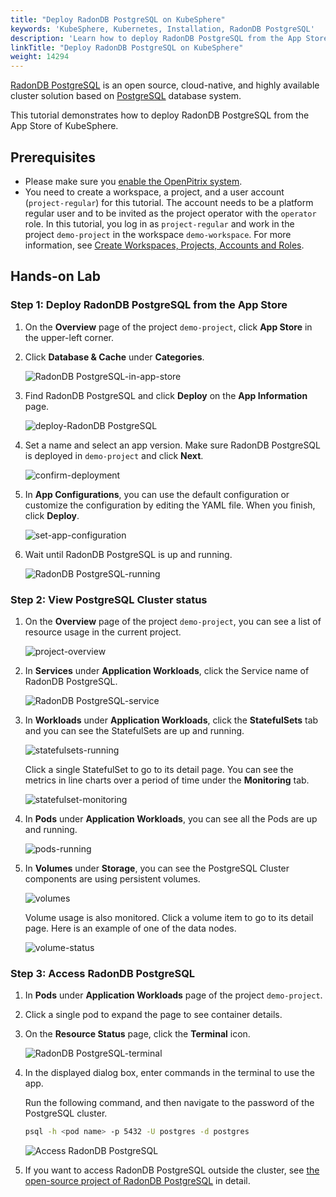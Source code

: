 ```yaml
---
title: "Deploy RadonDB PostgreSQL on KubeSphere"
keywords: 'KubeSphere, Kubernetes, Installation, RadonDB PostgreSQL'
description: 'Learn how to deploy RadonDB PostgreSQL from the App Store of KubeSphere and access its service.'
linkTitle: "Deploy RadonDB PostgreSQL on KubeSphere"
weight: 14294
---
```


[RadonDB PostgreSQL](https://github.com/radondb/radondb-postgresql-kubernetes) is an open source, cloud-native, and highly available cluster solution based on [PostgreSQL](https://postgresql.org) database system.

This tutorial demonstrates how to deploy RadonDB PostgreSQL from the App Store of KubeSphere.

## Prerequisites

- Please make sure you [enable the OpenPitrix system](../../../pluggable-components/app-store/).
- You need to create a workspace, a project, and a user account (`project-regular`) for this tutorial. The account needs to be a platform regular user and to be invited as the project operator with the `operator` role. In this tutorial, you log in as `project-regular` and work in the project `demo-project` in the workspace `demo-workspace`. For more information, see [Create Workspaces, Projects, Accounts and Roles](../../../quick-start/create-workspace-and-project/).

## Hands-on Lab

### Step 1: Deploy RadonDB PostgreSQL from the App Store

1. On the **Overview** page of the project `demo-project`, click **App Store** in the upper-left corner.

2. Click **Database & Cache** under **Categories**.

   ![RadonDB PostgreSQL-in-app-store](/images/docs/appstore/built-in-apps/radondb-postgresql-app/radondb-postgresql-in-app-store.png)

3. Find RadonDB PostgreSQL and click **Deploy** on the **App Information** page.

   ![deploy-RadonDB PostgreSQL](/images/docs/appstore/built-in-apps/radondb-postgresql-app/deploy-radondb-postgresql.png)

4. Set a name and select an app version. Make sure RadonDB PostgreSQL is deployed in `demo-project` and click **Next**.

   ![confirm-deployment](/images/docs/appstore/built-in-apps/radondb-postgresql-app/confirm-deployment.png)

5. In **App Configurations**, you can use the default configuration or customize the configuration by editing the YAML file. When you finish, click **Deploy**.

   ![set-app-configuration](/images/docs/appstore/built-in-apps/radondb-postgresql-app/set-app-configuration.png)

6. Wait until RadonDB PostgreSQL is up and running.

   ![RadonDB PostgreSQL-running](/images/docs/appstore/built-in-apps/radondb-postgresql-app/radondb-postgresql-running.png)

### Step 2: View PostgreSQL Cluster status

1. On the **Overview** page of the project `demo-project`, you can see a list of resource usage in the current project.

   ![project-overview](/images/docs/appstore/built-in-apps/radondb-postgresql-app/project-overview.png)

2. In **Services** under **Application Workloads**, click the Service name of RadonDB PostgreSQL.

   ![RadonDB PostgreSQL-service](/images/docs/appstore/built-in-apps/radondb-postgresql-app/radondb-postgresql-service.png)

3. In **Workloads** under **Application Workloads**, click the **StatefulSets** tab and you can see the StatefulSets are up and running.

   ![statefulsets-running](/images/docs/appstore/built-in-apps/radondb-postgresql-app/statefulsets-running.png)

   Click a single StatefulSet to go to its detail page. You can see the metrics in line charts over a period of time under the **Monitoring** tab.

   ![statefulset-monitoring](/images/docs/appstore/built-in-apps/radondb-postgresql-app/statefulset-monitoring.png)

4. In **Pods** under **Application Workloads**, you can see all the Pods are up and running.

   ![pods-running](/images/docs/appstore/built-in-apps/radondb-postgresql-app/pods-running.png)

5. In **Volumes** under **Storage**, you can see the PostgreSQL Cluster components are using persistent volumes.

   ![volumes](/images/docs/appstore/built-in-apps/radondb-postgresql-app/volumes.png)

   Volume usage is also monitored. Click a volume item to go to its detail page. Here is an example of one of the data nodes.

   ![volume-status](/images/docs/appstore/built-in-apps/radondb-postgresql-app/volume-status.png)

### Step 3: Access RadonDB PostgreSQL

1. In **Pods** under **Application Workloads** page of the project `demo-project`.

2. Click a single pod to expand the page to see container details.

3. On the **Resource Status** page, click the **Terminal** icon.

   ![RadonDB PostgreSQL-terminal](/images/docs/appstore/built-in-apps/radondb-postgresql-app/radondb-postgresql-terminal.png)

4. In the displayed dialog box, enter commands in the terminal to use the app.

   Run the following command, and then navigate to the password of the PostgreSQL cluster.

   ```bash
   psql -h <pod name> -p 5432 -U postgres -d postgres
   ```

   ![Access RadonDB PostgreSQL](/images/docs/appstore/built-in-apps/radondb-postgresql-app/radondb-postgresql-service-terminal.png)

5. If you want to access RadonDB PostgreSQL outside the cluster, see [the open-source project of RadonDB PostgreSQL](https://github.com/radondb/radondb-postgresql-kubernetes) in detail.

